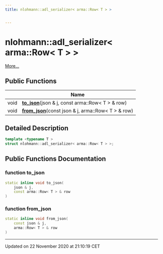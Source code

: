 ```yaml
---
title: nlohmann::adl_serializer< arma::Row< T > >


---
```


# nlohmann::adl_serializer< arma::Row< T > >




 [More...](#detailed-description)















## Public Functions

|                | Name           |
| -------------- | -------------- |
| void | **[to_json](/doxygen/Classes/structnlohmann_1_1adl__serializer_3_01arma_1_1_row_3_01_t_01_4_01_4/#function-to_json)**(json & j, const arma::Row< T > & row)  |
| void | **[from_json](/doxygen/Classes/structnlohmann_1_1adl__serializer_3_01arma_1_1_row_3_01_t_01_4_01_4/#function-from_json)**(const json & j, arma::Row< T > & row)  |








## Detailed Description

```cpp
template <typename T >
struct nlohmann::adl_serializer< arma::Row< T > >;
```




































## Public Functions Documentation

### function to_json

```cpp
static inline void to_json(
    json & j,
    const arma::Row< T > & row
)
```





























### function from_json

```cpp
static inline void from_json(
    const json & j,
    arma::Row< T > & row
)
```



































-------------------------------

Updated on 22 November 2020 at 21:10:19 CET